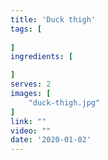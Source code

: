 ```yaml
---
title: 'Duck thigh'
tags: [
    
]
ingredients: [

]
serves: 2
images: [
    "duck-thigh.jpg"
]
link: ""
video: ""
date: '2020-01-02'
---
```


